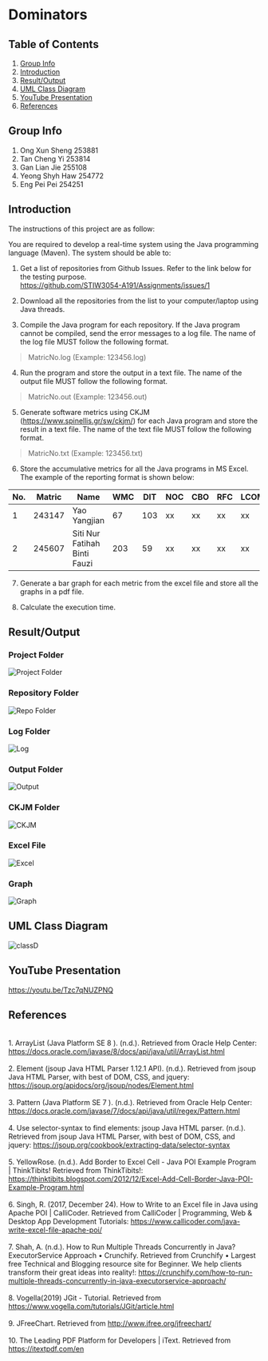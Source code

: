 # Dominators

## Table of Contents
1. [Group Info](#group-info)
1. [Introduction](#introduction)
1. [Result/Output](#resultoutput)
1. [UML Class Diagram](#uml-class-diagram)
1. [YouTube Presentation](#youtube-presentation)
1. [References](#references)

## Group Info
1. Ong Xun Sheng 253881
2. Tan Cheng Yi  253814
3. Gan Lian Jie 255108
4. Yeong Shyh Haw 254772
5. Eng Pei Pei 254251

## Introduction
The instructions of this project are as follow:

You are required to develop a real-time system using the Java programming language (Maven). The system should be able to:

1. Get a list of repositories from Github Issues. Refer to the link below for the testing purpose.  
   https://github.com/STIW3054-A191/Assignments/issues/1

2. Download all the repositories from the list to your computer/laptop using Java threads.

3. Compile the Java program for each repository. If the Java program cannot be compiled, send the error messages to a log file. The name of the log file MUST follow the following format. 
>MatricNo.log (Example: 123456.log)

4. Run the program and store the output in a text file. The name of the output file MUST follow the following format. 
>MatricNo.out (Example: 123456.out)

5. Generate software metrics using CKJM (https://www.spinellis.gr/sw/ckjm/) for each Java program and store the result in a text file. The name of the text file MUST follow the following format. 
>MatricNo.txt (Example: 123456.txt)

6. Store the accumulative metrics for all the Java programs in MS Excel. The example of the reporting format is shown below:

| No. | Matric | Name                             | WMC  | DIT | NOC | CBO | RFC | LCOM |
|-----|--------|----------------------------------|------|-----|-----|-----|-----|------|
| 1   | 243147 | Yao Yangjian                     | 67   | 103 | xx  | xx  | xx  | xx   |
| 2   | 245607 | Siti Nur Fatihah Binti Fauzi     | 203  | 59  | xx  | xx  | xx  | xx   |

7. Generate a bar graph for each metric from the excel file and store all the graphs in a pdf file.

8. Calculate the execution time.

## Result/Output
### Project Folder
![Project Folder](https://user-images.githubusercontent.com/38216203/71661662-eab94000-2d89-11ea-88a3-ef01792e12d3.jpeg)
### Repository Folder
![Repo Folder](https://user-images.githubusercontent.com/38216203/71661664-ec830380-2d89-11ea-9d60-acd306534521.jpeg)
### Log Folder
![Log](https://user-images.githubusercontent.com/38216203/71661669-edb43080-2d89-11ea-936c-06f07b2ef55d.jpeg)
### Output Folder
![Output](https://user-images.githubusercontent.com/38216203/71661671-ef7df400-2d89-11ea-8e0f-5e71530c22ee.jpeg)
### CKJM Folder
![CKJM](https://user-images.githubusercontent.com/38216203/71661672-f0af2100-2d89-11ea-9ca4-907fd614a10b.jpeg)
### Excel File
![Excel](https://user-images.githubusercontent.com/38216203/71661673-f3aa1180-2d89-11ea-956c-e1395c6479c5.jpeg)
### Graph
![Graph](https://user-images.githubusercontent.com/38216203/71661678-f4db3e80-2d89-11ea-96c7-66e0057f3d84.jpeg)

## UML Class Diagram
![classD](https://user-images.githubusercontent.com/46247836/71662414-64522d80-2d8c-11ea-99f8-3e828ef456a0.png)

## YouTube Presentation
https://youtu.be/Tzc7qNUZPNQ
## References
<br>1. ArrayList (Java Platform SE 8 ). (n.d.). Retrieved from Oracle Help Center: https://docs.oracle.com/javase/8/docs/api/java/util/ArrayList.html
<br><br>2. Element (jsoup Java HTML Parser 1.12.1 API). (n.d.). Retrieved from jsoup Java HTML Parser, with best of DOM, CSS, and jquery: https://jsoup.org/apidocs/org/jsoup/nodes/Element.html
<br><br>3. Pattern (Java Platform SE 7 ). (n.d.). Retrieved from Oracle Help Center: https://docs.oracle.com/javase/7/docs/api/java/util/regex/Pattern.html
<br><br>4. Use selector-syntax to find elements: jsoup Java HTML parser. (n.d.). Retrieved from jsoup Java HTML Parser, with best of DOM, CSS, and jquery: https://jsoup.org/cookbook/extracting-data/selector-syntax
<br><br>5. YellowRose. (n.d.). Add Border to Excel Cell - Java POI Example Program | ThinkTibits! Retrieved from ThinkTibits!: https://thinktibits.blogspot.com/2012/12/Excel-Add-Cell-Border-Java-POI-Example-Program.html
<br><br>6. Singh, R. (2017, December 24). How to Write to an Excel file in Java using Apache POI | CalliCoder. Retrieved from CalliCoder | Programming, Web & Desktop App Development Tutorials: https://www.callicoder.com/java-write-excel-file-apache-poi/
<br><br>7. Shah, A. (n.d.). How to Run Multiple Threads Concurrently in Java? ExecutorService Approach • Crunchify. Retrieved from Crunchify • Largest free Technical and Blogging resource site for Beginner. We help clients transform their great ideas into reality!: https://crunchify.com/how-to-run-multiple-threads-concurrently-in-java-executorservice-approach/
<br><br>8. Vogella(2019) JGit - Tutorial. Retrieved from https://www.vogella.com/tutorials/JGit/article.html
<br><br>9. JFreeChart. Retrieved from http://www.jfree.org/jfreechart/
<br><br>10. The Leading PDF Platform for Developers | iText. Retrieved from https://itextpdf.com/en
